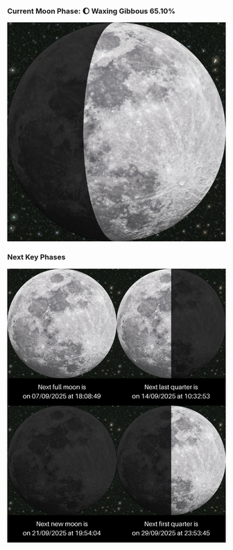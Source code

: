 ### Current Moon Phase: 🌔 Waxing Gibbous 65.10%
![Moon Phase](moonphase.png)
### Next Key Phases
![Gallery](gallery.png)